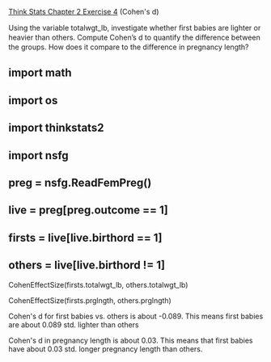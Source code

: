 [Think Stats Chapter 2 Exercise 4](http://greenteapress.com/thinkstats2/html/thinkstats2003.html#toc24) (Cohen's d)

>> 
Using the variable totalwgt_lb, investigate whether ﬁrst babies are lighter or heavier than others. Compute Cohen’s d to quantify the diﬀerence between the groups. How does it compare to the diﬀerence in pregnancy length?

import math
---
import os
---
import thinkstats2
---
import nsfg
---

preg = nsfg.ReadFemPreg()
---
live = preg[preg.outcome == 1]
---
firsts = live[live.birthord == 1]
---
others = live[live.birthord != 1]
---

CohenEffectSize(firsts.totalwgt_lb, others.totalwgt_lb)

CohenEffectSize(firsts.prglngth, others.prglngth)


Cohen's d for first babies vs. others is about -0.089. This means first babies are about 0.089 std. lighter than others 

Cohen's d in pregnancy length is about 0.03. This means that first babies have about 0.03 std. longer pregnancy length than others.

